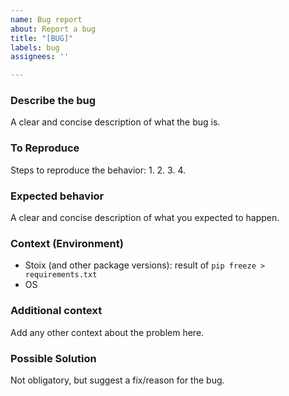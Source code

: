 ```yaml
---
name: Bug report
about: Report a bug
title: "[BUG]"
labels: bug
assignees: ''

---
```


### Describe the bug
A clear and concise description of what the bug is.

### To Reproduce
Steps to reproduce the behavior:
1.
2.
3.
4.

### Expected behavior
A clear and concise description of what you expected to happen.

### Context (Environment)
 - Stoix (and other package versions): result of `pip freeze > requirements.txt`
 - OS

### Additional context
Add any other context about the problem here.

### Possible Solution
Not obligatory, but suggest a fix/reason for the bug.
